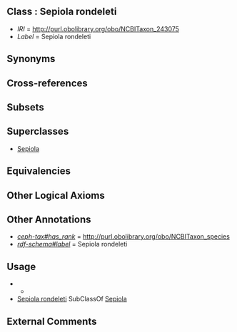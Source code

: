 
## Class : Sepiola rondeleti

 * *IRI* = http://purl.obolibrary.org/obo/NCBITaxon_243075
 * *Label* = Sepiola rondeleti

## Synonyms


## Cross-references


## Subsets


## Superclasses

 * [Sepiola](../../NCBITaxon/36/NCBITaxon_34536.md)

## Equivalencies


## Other Logical Axioms


## Other Annotations

 * *[ceph-tax#has_rank](../../ceph-tax#has/nk/ceph-tax#has_rank.md)* = http://purl.obolibrary.org/obo/NCBITaxon_species
 * *[rdf-schema#label](../../el/rdf-schema#label.md)* = Sepiola rondeleti

## Usage

 * -
 * [Sepiola rondeleti](../../NCBITaxon/75/NCBITaxon_243075.md) SubClassOf [Sepiola](../../NCBITaxon/36/NCBITaxon_34536.md)

## External Comments


